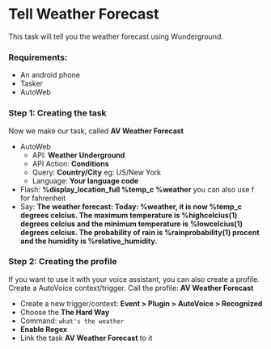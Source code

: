 # Tell Weather Forecast
This task will tell you the weather forecast using Wunderground.

### Requirements:
- An android phone
- Tasker
- AutoWeb

### Step 1: Creating the task
Now we make our task, called **AV Weather Forecast**
- AutoWeb
  - API: **Weather Underground**
  - API Action: **Conditions**
  - Query: **Country/City** eg: US/New York
  - Language: **Your language code**
- Flash: **%display_location_full %temp_c %weather** you can also use f for fahrenheit
- Say: **The weather forecast: Today: %weather, it is now %temp_c degrees celcius. The maximum temperature is %highcelcius(1) degrees celcius and the minimum temperature is %lowcelcius(1) degrees celcius. The probability of rain is %rainprobability(1) procent and the humidity is %relative_humidity.**
  
### Step 2: Creating the profile
If you want to use it with your voice assistant, you can also create a profile. Create a AutoVoice context/trigger.
Call the profile: **AV Weather Forecast**
- Create a new trigger/context: **Event > Plugin > AutoVoice > Recognized**
- Choose the **The Hard Way**
- Command: ```what's the weather```
- **Enable Regex**
- Link the task **AV Weather Forecast** to it
